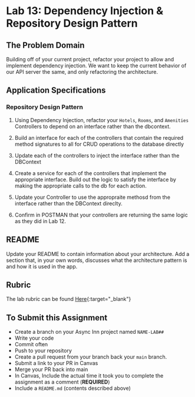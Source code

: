 # Lab 13: Dependency Injection & Repository Design Pattern

## The Problem Domain

Building off of your current project, refactor your project to allow and implement dependency injection. We want to keep the current behavior of our API server the same, and only refactoring the architecture.

## Application Specifications

### Repository Design Pattern

1. Using Dependency Injection, refactor your `Hotels`, `Rooms`, and `Amenities` Controllers to depend on an interface rather than the dbcontext.

1. Build an interface for each of the controllers that contain the required method signatures to all for CRUD operations to the database directly

1. Update each of the controllers to inject the interface rather than the DBContext

1. Create a service for each of the controllers that implement the appropriate interface. Build out the logic to satisfy the interface by making the appropriate calls to the db for each action.

1. Update your Controller to use the appropraite methosd from the interface rather than the DBContext direclty.

1. Confirm in POSTMAN that your controllers are returning the same logic as they did in Lab 12.

## README

Update your README to contain information about your architecture. Add a section that, in your own words, discusses what the architecture pattern is and how it is used in the app.

## Rubric

The lab rubric can be found [Here](../../resources/rubric){:target="_blank"}

## To Submit this Assignment

- Create a branch on your Async Inn project named `NAME-LAB##`
- Write your code
- Commit often
- Push to your repository
- Create a pull request from your branch back your `main` branch.
- Submit a link to your PR in Canvas
- Merge your PR back into main
- In Canvas, Include the actual time it took you to complete the assignment as a comment (**REQUIRED**)
- Include a `README.md` (contents described above)



